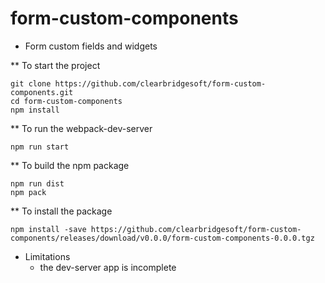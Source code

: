 # form-custom-components
* Form custom fields and widgets


** To start the project
```
git clone https://github.com/clearbridgesoft/form-custom-components.git
cd form-custom-components
npm install
```

** To run the webpack-dev-server
```
npm run start
```

** To build the npm package
```
npm run dist
npm pack
```

** To install the package
```
npm install -save https://github.com/clearbridgesoft/form-custom-components/releases/download/v0.0.0/form-custom-components-0.0.0.tgz
```

* Limitations
  - the dev-server app is incomplete
